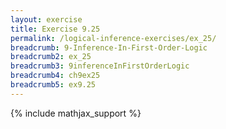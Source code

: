 ```yaml
---
layout: exercise
title: Exercise 9.25
permalink: /logical-inference-exercises/ex_25/
breadcrumb: 9-Inference-In-First-Order-Logic
breadcrumb2: ex_25
breadcrumb3: 9inferenceInFirstOrderLogic
breadcrumb4: ch9ex25
breadcrumb5: ex9.25
---
```


{% include mathjax_support %}

